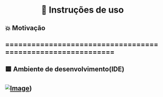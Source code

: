 <h1 align="center"> 📑 Instruções de uso</h1>


<h2> 💥 Motivação<h2>
<p> ============================================================ </p>
  
<h2> 🟦 Ambiente de desenvolvimento(IDE) <h2>

 [![Image](https://freefielder.jp/pics/VSCode_icon.png)](https://code.visualstudio.com/Download))
 


  

